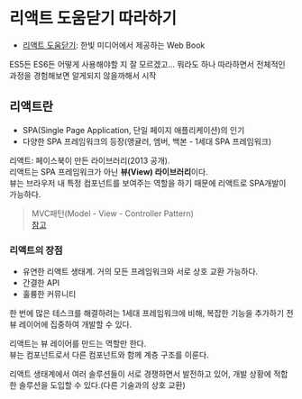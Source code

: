 # 리액트 도움닫기 따라하기

+ [리액트 도움닫기](http://www.realhanbit.co.kr/books/87): 한빛 미디어에서 제공하는 Web Book

ES5든 ES6든 어떻게 사용해야할 지 잘 모르겠고... 뭐라도 하나 따라하면서 전체적인 과정을 경험해보면 알게되지 않을까해서 시작

## 리액트란 

+ SPA(Single Page Application, 단일 페이지 애플리케이션)의 인기
+ 다양한 SPA 프레임워크의 등장(앵귤러, 엠버, 백본 - 1세대 SPA 프레임워크)

리액트: 페이스북이 만든 라이브러리(2013 공개).  
리액트는 SPA 프레임워크가 아닌 **뷰(View) 라이브러리**이다.  
뷰는 브라우저 내 특정 컴포넌트를 보여주는 역할을 하기 때문에 리액트로 SPA개발이 가능하다.

> MVC패턴(Model - View - Controller Pattern)  
> [참고](http://www.bsidesoft.com/?p=5948)

### 리액트의 장점

+ 유연한 리액트 생태계. 거의 모든 프레임워크와 서로 상호 교환 가능하다.
+ 간결한 API
+ 훌륭한 커뮤니티

한 번에 많은 테스크를 해결하려는 1세대 프레임워크에 비해, 복잡한 기능을 추가하기 전 뷰 레이어에 집중하여 개발할 수 있다.  

리액트는 뷰 레이어를 만드는 역할만 한다.  
뷰는 컴포넌트로서 다른 컴포넌트와 함께 계층 구조를 이룬다.  

리액트 생태계에서 여러 솔루션들이 서로 경쟁하면서 발전하고 있어, 개발 상황에 적합한 솔루션을 도입할 수 있다.(다른 기술과의 상호 교환)
